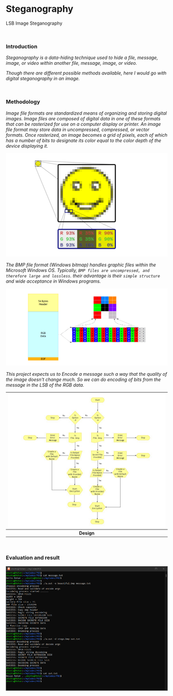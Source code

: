 # Steganography
LSB Image Steganography

&nbsp;

### Introduction

*Steganography is a data-hiding technique used to hide a file, message, image, or video within another file, message, image, or video.*

*Though there are different possible methods available, here I would go with digital steganography in an image.*

&nbsp;

### Methodology

*Image file formats are standardized means of organizing and storing digital images. Image files are composed of digital data in one of these formats that can be rasterized for use on a computer display or printer. An image file format may store data in uncompressed, compressed, or vector formats. Once rasterized, an image becomes a grid of pixels, each of which has a number of bits to designate its color equal to the color depth of the device displaying it.*

![image_2](https://github.com/micro9997/Steganography/blob/master/images/image_2.png)

*The BMP file format (Windows bitmap) handles graphic files within the Microsoft Windows OS. Typically, `BMP files are uncompressed, and therefore large and lossless`. their advantage is their `simple structure` and wide acceptance in Windows programs.*

![image_3](https://github.com/micro9997/Steganography/blob/master/images/image_3.png)

*This project expects us to Encode a message such a way that the quality of the image doesn't change much. So we can do encoding of bits from the message in the LSB of the RGB data.*

| ![image_4](https://github.com/micro9997/Steganography/blob/master/images/image_4.jpg) |
|:--:|
|**Design** |

&nbsp;

### Evaluation and result

![image_1](https://github.com/micro9997/Steganography/blob/master/images/image_1.png)

&nbsp;
